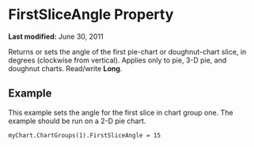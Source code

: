 
# FirstSliceAngle Property

 **Last modified:** June 30, 2011

Returns or sets the angle of the first pie-chart or doughnut-chart slice, in degrees (clockwise from vertical). Applies only to pie, 3-D pie, and doughnut charts. Read/write  **Long**.

## Example

This example sets the angle for the first slice in chart group one. The example should be run on a 2-D pie chart.


```
myChart.ChartGroups(1).FirstSliceAngle = 15
```

